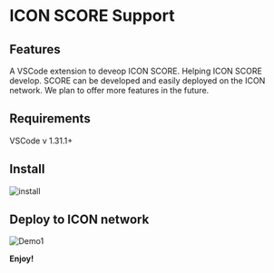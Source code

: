 
# ICON SCORE Support

## Features
A VSCode extension to deveop ICON SCORE.
Helping ICON SCORE develop. SCORE can be developed and easily deployed on the ICON network. We plan to offer more features in the future.

## Requirements
VSCode v 1.31.1+

## Install
![install](https://github.com/signal9dev/icon-vscode-plugin/blob/master/images/install.gif?raw=true)


## Deploy to ICON network

![Demo1](https://github.com/signal9dev/icon-vscode-plugin/blob/master/images/demo1.gif?raw=true)



<!-- 

## Extension Settings

Include if your extension adds any VS Code settings through the `contributes.configuration` extension point.

For example:

This extension contributes the following settings:

* `myExtension.enable`: enable/disable this extension
* `myExtension.thing`: set to `blah` to do something
>

## Known Issues

N/A

-----------------------------------------------------------------------------------------------------------

### For more information

* [Signal9](http://signal9.io/)
* [Contract Support System](http://icon.signal9.io/)

<!-- 
* [Visual Studio Code's ICON SCORE Support](http://signal9.io)
-->


**Enjoy!**
